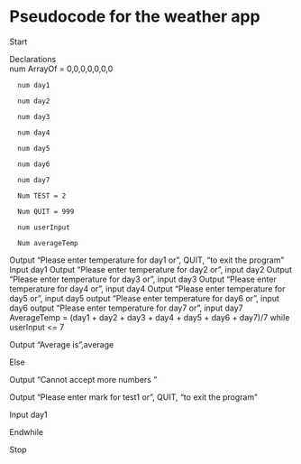 # Pseudocode for the weather app 

Start  

  Declarations  
      num ArrayOf = 0,0,0,0,0,0,0
      
      num day1
      
      num day2
      
      num day3
      
      num day4 
      
      num day5
      
      num day6
      
      num day7
      
      Num TEST = 2 
      
      Num QUIT = 999 
      
      num userInput
      
      Num averageTemp 

Output “Please enter temperature for day1 or”, QUIT, “to exit the program” 
Input day1 
Output “Please enter temperature for day2 or”,
input day2
Output “Please enter temperature for day3 or”,
input day3
Output “Please enter temperature for day4 or”,
input day4
Output “Please enter temperature for day5 or”,
input day5
output “Please enter temperature for day6 or”,
input day6
output “Please enter temperature for day7 or”,
input day7
 AverageTemp = (day1 + day2 + day3 + day4 + day5 + day6 + day7)/7
 while userInput <= 7
 
Output “Average is”,average 

Else 

Output “Cannot accept more numbers ” 

Output “Please enter mark for test1 or”, QUIT, “to exit the program” 

Input day1

  Endwhile  

Stop 


           
